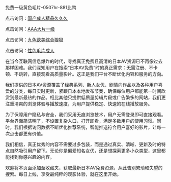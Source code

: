 免费一级黄色毛片-0507hr-881比鸭


点击访问：<a href="https://cfad.pages.dev/">国产成人精品久久久</a>

点击访问：<a href="https://gda-c7m.pages.dev/">AAA大片一级</a>

点击访问：<a href="https://gfd-5xg.pages.dev/">九色欧美综合狠狠</a>

点击访问：<a href="https://vassv.pages.dev/">性色毛片成人</a>

在当今互联网信息爆炸的时代，寻找真正免费且高清的日本AV资源已不再像过去那样困难。我们深知用户在搜索“日本AV免费”时的真正需求：无需注册、不卡顿、不跳转，直接观看高质量影片。这正是我们平台不断优化内容和服务的方向。

我们提供的日本AV资源覆盖了经典系列、新人女优、剧情向作品以及各种用户喜爱的分类，每日实时更新，紧跟日本本地发布节奏，确保每位用户都能第一时间欣赏到最新最热的作品。相比其他只提供低质量剪辑片段或广告繁多的网站，我们更注重清爽的浏览体验与播放速度，为用户提供稳定、快速的在线播放服务。

为了保障用户隐私与安全，我们采用无痕浏览技术，用户无需登录即可直接观看。平台界面简洁明了，不设置复杂入口，打开即看，满足多数用户的使用习惯。同时，我们根据访问数据不断优化推荐系统，智能推送符合用户喜好的影片，让每一次点击都更有价值。

我们相信，真正优秀的内容不需要过多包装，而是通过真实、清晰、更新及时的特点自然吸引用户留下。无论你是偏爱知名女优，还是想探索更多小众类型，这里都能找到你感兴趣的内容。

欢迎将本页面添加至收藏夹，获取最新日本AV免费资源，从此告别繁琐和失望的搜索。每日上线，享受最纯粹的观影体验，就在这里开始。

<span style="display:none;">[Canonical link ( https://github.com/nm20250705/684686 ）</span>
